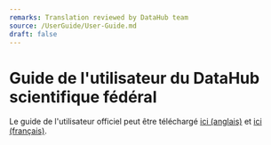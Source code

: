 ```yaml
---
remarks: Translation reviewed by DataHub team
source: /UserGuide/User-Guide.md
draft: false
---
```


# Guide de l'utilisateur du DataHub scientifique fédéral

Le guide de l'utilisateur officiel peut être téléchargé [ici (anglais)](https://github.com/ssc-sp/datahub-docs/raw/main/UserGuide/Federal%20Science%20Data%20Hub%20User%20Guide.pdf) et [ici (français)](https://github.com/ssc-sp/datahub-docs/raw/main/fr/UserGuide/DataHub%20scientifiques%20f%C3%A9d%C3%A9ral%20guide%20de%20l%E2%80%99utilisateur.pdf).
